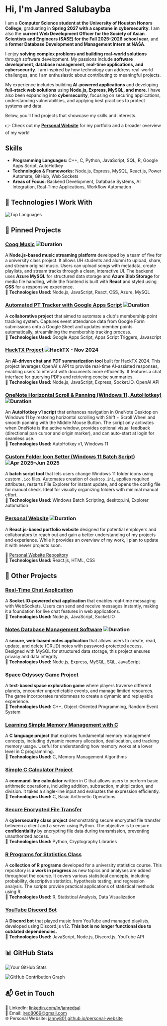 # Hi, I'm Janred Salubayba  

I am a **Computer Science student at the University of Houston Honors College**, graduating in **Spring 2027 with a capstone in cybersecurity**. I am also the **current Web Development Officer for the Society of Asian Scientists and Engineers (SASE) for the Fall 2025–2026 school year**, and a **former Database Development and Management Intern at NASA**.  

I enjoy **solving complex problems and building real-world solutions** through software development. My passions include **software development, database management, real-time applications, and cybersecurity**. I am inspired by how technology can address real-world challenges, and I am enthusiastic about contributing to meaningful projects.  

My experience includes building **AI-powered applications** and developing **full-stack web solutions** using **Node.js, Express, MySQL, and more**. I have also been expanding into **cybersecurity**, focusing on securing applications, understanding vulnerabilities, and applying best practices to protect systems and data.  

Below, you’ll find projects that showcase my skills and interests.  

👉 Check out my **[Personal Website](https://janny801.github.io/personal-website)** for my portfolio and a broader overview of my work!

##  Skills
- **Programming Languages:** C++, C, Python, JavaScript, SQL, R, Google Apps Script, AutoHotkey
- **Technologies & Frameworks:** Node.js, Express, MySQL, React.js, Power Automate, GitHub, Web Sockets
- **Areas of Focus:** Backend Development, Database Systems, AI Integration, Real-Time Applications, Workflow Automation

## 🚀 Technologies I Work With  
![Top Languages](https://github-readme-stats.vercel.app/api/top-langs/?username=janny801&layout=compact&theme=tokyonight)

## 📌 Pinned Projects  

### [Coog Music](https://coogmusic.com/) ![Duration](https://img.shields.io/badge/Feb%202025%E2%80%93May%202025-black?style=for-the-badge&logo=calendar)
A **Node.js-based music streaming platform** developed by a team of five for a university class project. It allows UH students and alumni to upload, share, and stream original music. Users can upload songs with metadata, create playlists, and stream tracks through a clean, interactive UI. The backend uses **Azure MySQL** for structured data storage and **Azure Blob Storage** for media file handling, while the frontend is built with **React** and styled using **CSS** for a responsive experience.  
🔧 **Technologies Used:** Node.js, JavaScript, React, CSS, Azure, MySQL

### [Automated PT Tracker with Google Apps Script](https://github.com/janny801/automate-PT-tracker-with-google-appscript-test) ![Duration](https://img.shields.io/badge/Jan%202025%E2%80%93Apr%202025-black?style=for-the-badge&logo=calendar)
A **collaborative project** that aimed to automate a club's membership point tracking system. Captures event attendance data from Google Form submissions onto a Google Sheet and updates member points automatically, streamlining the membership tracking process.  
🔧 **Technologies Used:** Google Apps Script, Apps Script Triggers, Javascript

### [HackTX Project](https://github.com/janny801/hacktxproj)  ![HackTX - Nov 2024](https://img.shields.io/badge/HackTX%20-%20Nov%202024-black?style=for-the-badge&logo=calendar)
An **AI-driven chat and PDF summarization tool** built for HackTX 2024. This project leverages OpenAI's API to provide real-time AI-assisted responses, enabling users to interact with documents more efficiently. It features a chat interface for querying PDFs and retrieving concise summaries.  
🔧 **Technologies Used:** Node.js, JavaScript, Express, Socket.IO, OpenAI API  

### [OneNote Horizontal Scroll & Panning (Windows 11, AutoHotkey)](https://github.com/janny801/onenote-navigation-ahk-fix)  ![Duration](https://img.shields.io/badge/Mar%202025%E2%80%93Apr%202025-black?style=for-the-badge&logo=calendar)  
An **AutoHotkey v1 script** that enhances navigation in OneNote Desktop on Windows 11 by restoring horizontal scrolling with Shift + Scroll Wheel and smooth panning with the Middle Mouse Button. The script only activates when OneNote is the active window, provides optional visual feedback (directional pan cursor and origin marker), and can auto-start at login for seamless use.  
🔧 **Technologies Used:** AutoHotkey v1, Windows 11

### [Custom Folder Icon Setter (Windows 11 Batch Script)](https://github.com/janny801/custom-folder-icons-windows)  ![Apr 2025–Jun 2025](https://img.shields.io/badge/Apr%202025%E2%80%93Jun%202025-black?style=for-the-badge&logo=calendar)
A **batch script tool** that lets users change Windows 11 folder icons using custom `.ico` files. Automates creation of `desktop.ini`, applies required attributes, restarts File Explorer for instant update, and opens the config file for manual check. Ideal for visually organizing folders with minimal manual effort.  
🔧 **Technologies Used:** Windows Batch Scripting, desktop.ini, Explorer automation

### [Personal Website](https://janny801.github.io/personal-website/)  ![Duration](https://img.shields.io/badge/Nov%202024%E2%80%93Jan%202025-black?style=for-the-badge&logo=calendar)
A **React.js-based portfolio website** designed for potential employers and collaborators to reach out and gain a better understanding of my projects and experience. While it provides an overview of my work, I plan to update it with newer projects soon.  

🔗 [Personal Website Repository](https://github.com/janny801/personal-website)  
🔧 **Technologies Used:** React.js, HTML, CSS  

## 🔗 Other Projects  

### [Real-Time Chat Application](https://github.com/janny801/real-time-chat-app)  
A **Socket.IO-powered chat application** that enables real-time messaging with WebSockets. Users can send and receive messages instantly, making it a foundation for live chat features in web applications.  
🔧 **Technologies Used:** Node.js, JavaScript, Socket.IO  

### [Notes Database Management Software](https://github.com/janny801/smallsqldbprac)  ![Duration](https://img.shields.io/badge/Dec%202024%E2%80%93Feb%202025-black?style=for-the-badge&logo=calendar)
A **secure, web-based notes application** that allows users to create, read, update, and delete (CRUD) notes with password-protected access. Designed with MySQL for structured data storage, this project ensures privacy and data integrity.  
🔧 **Technologies Used:** Node.js, Express, MySQL, SQL, JavaScript  

### [Space Odyssey Game Project](https://github.com/janny801/Space-Odyssey-Project)  
A **text-based space exploration game** where players traverse different planets, encounter unpredictable events, and manage limited resources. The game incorporates randomness to create a dynamic and replayable experience.  
🔧 **Technologies Used:** C++, Object-Oriented Programming, Random Event System  

### [Learning Simple Memory Management with C](https://github.com/janny801/simple-mem-management-in-c)  
A **C language project** that explores fundamental memory management concepts, including dynamic memory allocation, deallocation, and tracking memory usage. Useful for understanding how memory works at a lower level in C programming.  
🔧 **Technologies Used:** C, Memory Management Algorithms  

### [Simple C Calculator Project](https://github.com/janny801/simple-c-calculator)  
A **command-line calculator** written in C that allows users to perform basic arithmetic operations, including addition, subtraction, multiplication, and division. It takes a single-line input and evaluates the expression efficiently.  
🔧 **Technologies Used:** C, Basic Arithmetic Operations  

### [Secure Encrypted File Transfer](https://github.com/janny801/HWK2Cybersec)  
A **cybersecurity class project** demonstrating secure encrypted file transfer between a client and a server using Python. The objective is to ensure **confidentiality** by encrypting file data during transmission, preventing unauthorized access.  
🔧 **Technologies Used:** Python, Cryptography Libraries  

### [R Programs for Statistics Class](https://github.com/janny801/Basic-R-programs-for-Statistics-Class)  
A **collection of R programs** developed for a university statistics course. This repository is **a work in progress** as new topics and analyses are added throughout the course. It covers various statistical concepts, including probability, descriptive statistics, hypothesis testing, and regression analysis. The scripts provide practical applications of statistical methods using R.  
🔧 **Technologies Used:** R, Statistical Analysis, Data Visualization  

### [YouTube Discord Bot](https://github.com/janny801/youtube-discordbot)  
A **Discord bot** that played music from YouTube and managed playlists, developed using Discord.js v12. **This bot is no longer functional due to outdated dependencies.**  
🔧 **Technologies Used:** JavaScript, Node.js, Discord.js, YouTube API  

## 📊 GitHub Stats  

![Your GitHub Stats](https://github-readme-stats.vercel.app/api?username=janny801&show_icons=true&theme=tokyonight&hide=contribs)

![GitHub Contribution Graph](https://github-readme-activity-graph.vercel.app/graph?username=janny801&theme=tokyo-night)

## 📬 Get in Touch  
💼 LinkedIn: [linkedin.com/in/janredsal](https://www.linkedin.com/in/janredsal)  
📧 Email: jred8069@gmail.com  
🌐 Personal Website: [janny801.github.io/personal-website](https://janny801.github.io/personal-website)  
